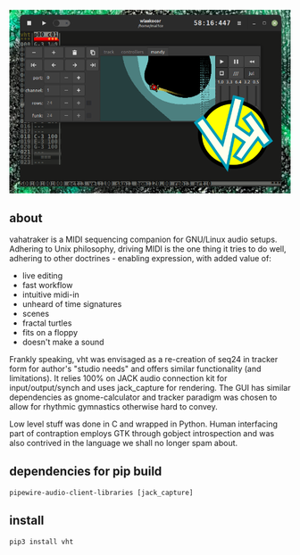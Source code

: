 ![vht header](vht_header.png)
## about
vahatraker is a MIDI sequencing companion
for GNU/Linux audio setups. Adhering to Unix philosophy,
driving MIDI is the one thing it tries to do well,
adhering to other doctrines - enabling expression,
with added value of:

- live editing
- fast workflow
- intuitive midi-in
- unheard of time signatures
- scenes
- fractal turtles
- fits on a floppy
- doesn't make a sound

Frankly speaking, vht was envisaged as a re-creation
of seq24 in tracker form for author's "studio needs"
and offers similar functionality (and limitations).
It relies 100% on JACK audio connection kit for 
input/output/synch and uses jack_capture for rendering.
The GUI has similar dependencies as gnome-calculator
and tracker paradigm was chosen to allow for rhythmic
gymnastics otherwise hard to convey.

Low level stuff was done in C and wrapped in Python.
Human interfacing part of contraption employs
GTK through gobject introspection and was also contrived
in the language we shall no longer spam about.

## dependencies for pip build
```
pipewire-audio-client-libraries [jack_capture]
```
## install
```
pip3 install vht
```
